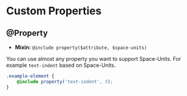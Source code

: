 # Custom Properties

## @Property
- **Mixin:** `@include property($attribute, $space-units)`

You can use almost any property you want to support Space-Units. For example `text-indent` based on Space-Units.

<Layout-Property-TextIndent content="3 space-units text-indent"/>

```scss
.example-element {
	@include property('text-indent', 3);
}
```
